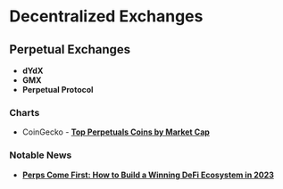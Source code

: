 # Decentralized Exchanges

## Perpetual Exchanges

- **dYdX**
- **GMX**
- **Perpetual Protocol**

### Charts

- CoinGecko - [**Top Perpetuals Coins by Market Cap**](https://www.coingecko.com/en/categories/decentralized-perpetuals)

### Notable News

- [**Perps Come First: How to Build a Winning DeFi Ecosystem in 2023**](https://thedefiant.io/perps-come-first-how-to-build-a-winning-defi-ecosystem-in-2023)
